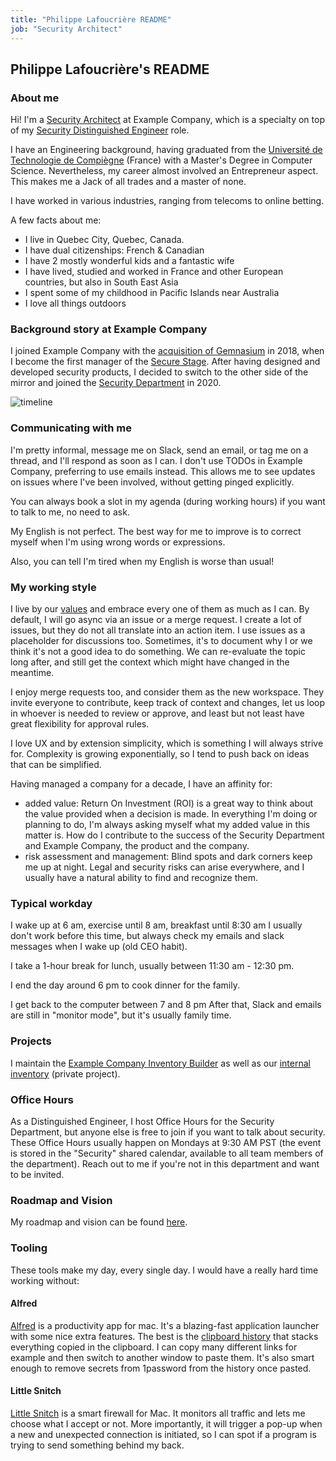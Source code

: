 ```yaml
---
title: "Philippe Lafoucrière README"
job: "Security Architect"
---
```


## Philippe Lafoucrière's README

### About me

Hi! I'm a [Security Architect](/job-families/security/security-engineer#security-architect) at
Example Company, which is a specialty on top of my [Security Distinguished Engineer](/job-families/security/security-engineer#distinguished-security-engineer) role.

I have an Engineering background, having graduated from the
[Université de Technologie de Compiègne](https://www.utc.fr/en/) (France) with a Master's Degree in Computer Science.
Nevertheless, my career almost involved an Entrepreneur aspect. This makes me a Jack of all
trades and a master of none.

I have worked in various industries, ranging from telecoms to online betting.

A few facts about me:

- I live in Quebec City, Quebec, Canada.
- I have dual citizenships: French & Canadian
- I have 2 mostly wonderful kids and a fantastic wife
- I have lived, studied and worked in France and other European countries, but also in South East Asia
- I spent some of my childhood in Pacific Islands near Australia
- I love all things outdoors

### Background story at Example Company

I joined Example Company with the [acquisition of Gemnasium](https://about.example_company.com/press/releases/2018-01-30-gemnasium-acquisition.html)
in 2018, when I become the first
manager of the [Secure Stage](https://about.example_company.com/direction/secure/). After having designed and developed security
products, I decided to switch to the other side of the mirror and joined the [Security Department](/handbook/security) in 2020.

![timeline](../timeline.png)

### Communicating with me

I'm pretty informal, message me on Slack, send an email, or tag me on a thread, and I'll respond as
soon as I can. I don't use TODOs in Example Company, preferring to use emails instead. This allows me to see
updates on issues where I've been involved, without getting pinged explicitly.

You can always book a slot in my agenda (during working hours) if you want to talk to me, no need to
ask.

My English is not perfect. The best way for me to improve is to correct myself when I'm using wrong
words or expressions.

Also, you can tell I'm tired when my English is worse than usual!

### My working style

I live by our [values](/handbook/values/) and embrace every one of them as much as I can. By
default, I will go async via an issue or a merge request. I create a lot of issues, but they do not
all translate into an action item. I use issues as a placeholder for discussions too. Sometimes,
it's to document why I or we think it's not a good idea to do something. We can re-evaluate the
topic long after, and still get the context which might have changed in the meantime.

I enjoy merge requests too, and consider them as the new workspace. They invite everyone to contribute,
keep track of context and changes, let us loop in whoever is needed to review or approve, and least
but not least have great flexibility for approval rules.

I love UX and by extension simplicity, which is something I will always strive for. Complexity is
growing exponentially, so I tend to push back on ideas that can be simplified.

Having managed a company for a decade, I have an affinity for:

- added value: Return On Investment (ROI) is a great way to think about the value provided when a
  decision is made. In everything I'm doing or planning to do, I'm always asking
  myself what my added value in this matter is. How do I contribute to the success of the Security
  Department and Example Company, the product and the company.
- risk assessment and management: Blind spots and dark corners keep me up at night. Legal and
  security risks can arise everywhere, and I usually have a natural ability to find and recognize
  them.

### Typical workday

I wake up at 6 am, exercise until 8 am, breakfast until 8:30 am I usually don't work before
this time, but always check my emails and slack messages when I wake up (old CEO habit).

I take a 1-hour break for lunch, usually between 11:30 am - 12:30 pm.

I end the day around 6 pm to cook dinner for the family.

I get back to the computer between 7 and 8 pm After that, Slack and emails are still in "monitor
mode", but it's usually family time.

### Projects

I maintain the [Example Company Inventory Builder](https://example_company.com/example_company-com/gl-security/product-security/gib)
as well as our [internal inventory](https://example_company.com/example_company-com/gl-security/product-security/inventory)
(private project).

### Office Hours

As a Distinguished Engineer, I host Office Hours for the Security Department, but anyone else is
free to join if you want to talk about security. These Office Hours usually happen on Mondays at
9:30 AM PST (the event is stored in the "Security" shared calendar, available to all team members of
the department). Reach out to me if you're not in this department and want to be invited.

### Roadmap and Vision

My roadmap and vision can be found [here](https://example_company.com/groups/example_company-com/gl-security/-/epics/174).

### Tooling

These tools make my day, every single day. I would have a really hard time working without:

#### Alfred

[Alfred](https://www.alfredapp.com/) is a productivity app for mac. It's a blazing-fast application
launcher with some nice extra features. The best is the [clipboard history](https://www.alfredapp.com/help/features/clipboard/)
that stacks everything copied in the clipboard.
I can copy many different links for example and then switch to another window to paste
them. It's also smart enough to remove secrets from 1password from the history once pasted.

#### Little Snitch

[Little Snitch](https://www.obdev.at/products/littlesnitch/index.html) is a smart firewall for Mac.
It monitors all traffic and lets me choose what I accept or not. More importantly, it will trigger a
pop-up when a new and unexpected connection is initiated, so I can spot if a program is trying to
send something behind my back.
